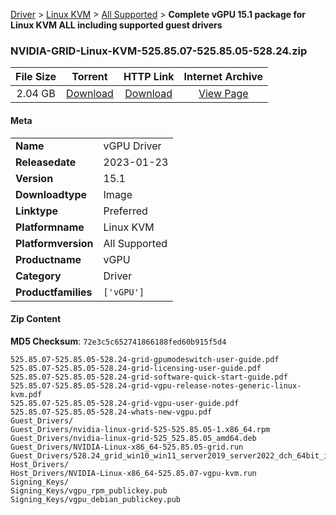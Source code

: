 
[Driver](/README.md)  >  [Linux KVM](/index/Driver/Linux_KVM.md)  >  [All Supported](/index/Driver/Linux_KVM/All_Supported.md)  >  **Complete vGPU 15.1 package for Linux KVM ALL including supported guest drivers**


### NVIDIA-GRID-Linux-KVM-525.85.07-525.85.05-528.24.zip

| **File Size** | **Torrent**  | **HTTP Link** | **Internet Archive** |
|:-------------:|:------------:|:-------------:|:--------------------:|
| 2.04 GB |  [Download](https://archive.org/download/nvgpu_NVIDIA-GRID-Linux-KVM-525.85.07-525.85.05-528.24.zip/nvgpu_NVIDIA-GRID-Linux-KVM-525.85.07-525.85.05-528.24.zip_archive.torrent)       | [Download](https://archive.org/compress/nvgpu_NVIDIA-GRID-Linux-KVM-525.85.07-525.85.05-528.24.zip) | [View Page](https://archive.org/details/nvgpu_NVIDIA-GRID-Linux-KVM-525.85.07-525.85.05-528.24.zip)       |

#### Meta

<table>
<tr><td><strong>Name</strong></td><td>vGPU Driver</td></tr>
<tr><td><strong>Releasedate</strong></td><td>2023-01-23</td></tr>
<tr><td><strong>Version</strong></td><td>15.1</td></tr>
<tr><td><strong>Downloadtype</strong></td><td>Image</td></tr>
<tr><td><strong>Linktype</strong></td><td>Preferred</td></tr>
<tr><td><strong>Platformname</strong></td><td>Linux KVM</td></tr>
<tr><td><strong>Platformversion</strong></td><td>All Supported</td></tr>
<tr><td><strong>Productname</strong></td><td>vGPU</td></tr>
<tr><td><strong>Category</strong></td><td>Driver</td></tr>
<tr><td><strong>Productfamilies</strong></td><td><code>['vGPU']</code></td></tr>
</table>

#### Zip Content

**MD5 Checksum**: `72e3c5c652741866188fed60b915f5d4`

```text
525.85.07-525.85.05-528.24-grid-gpumodeswitch-user-guide.pdf
525.85.07-525.85.05-528.24-grid-licensing-user-guide.pdf
525.85.07-525.85.05-528.24-grid-software-quick-start-guide.pdf
525.85.07-525.85.05-528.24-grid-vgpu-release-notes-generic-linux-kvm.pdf
525.85.07-525.85.05-528.24-grid-vgpu-user-guide.pdf
525.85.07-525.85.05-528.24-whats-new-vgpu.pdf
Guest_Drivers/
Guest_Drivers/nvidia-linux-grid-525-525.85.05-1.x86_64.rpm
Guest_Drivers/nvidia-linux-grid-525_525.85.05_amd64.deb
Guest_Drivers/NVIDIA-Linux-x86_64-525.85.05-grid.run
Guest_Drivers/528.24_grid_win10_win11_server2019_server2022_dch_64bit_international.exe
Host_Drivers/
Host_Drivers/NVIDIA-Linux-x86_64-525.85.07-vgpu-kvm.run
Signing_Keys/
Signing_Keys/vgpu_rpm_publickey.pub
Signing_Keys/vgpu_debian_publickey.pub
```